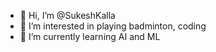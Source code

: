- 👋 Hi, I’m @SukeshKalla
- 👀 I’m interested in playing badminton, coding
- 🌱 I’m currently learning AI and ML

<!---
SukeshKalla/SukeshKalla is a ✨ special ✨ repository because its `README.md` (this file) appears on your GitHub profile.
You can click the Preview link to take a look at your changes.
--->
